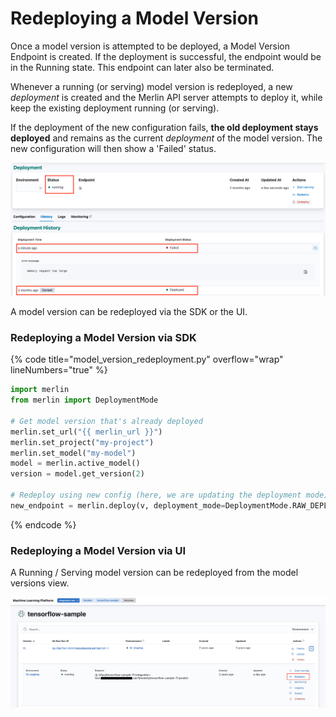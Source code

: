 <!-- page-title: Redeploying a Model Version -->
<!-- parent-page-title: Deploying a Model -->
# Redeploying a Model Version

Once a model version is attempted to be deployed, a Model Version Endpoint is created. If the deployment is successful, the endpoint would be in the Running state. This endpoint can later also be terminated.

Whenever a running (or serving) model version is redeployed, a new *deployment* is created and the Merlin API server attempts to deploy it, while keep the existing deployment running (or serving). 

If the deployment of the new configuration fails, **the old deployment stays deployed** and remains as the current *deployment* of the model version. The new configuration will then show a 'Failed' status.

![Unsuccessful Model Version Redeployment](../../../images/redeploy_model_unsuccessful.png)

A model version can be redeployed via the SDK or the UI.

### Redeploying a Model Version via SDK

{% code title="model_version_redeployment.py" overflow="wrap" lineNumbers="true" %}
```python
import merlin
from merlin import DeploymentMode

# Get model version that's already deployed
merlin.set_url("{{ merlin_url }}")
merlin.set_project("my-project")
merlin.set_model("my-model")
model = merlin.active_model()
version = model.get_version(2)

# Redeploy using new config (here, we are updating the deployment mode)
new_endpoint = merlin.deploy(v, deployment_mode=DeploymentMode.RAW_DEPLOYMENT)
```
{% endcode %}

### Redeploying a Model Version via UI

A Running / Serving model version can be redeployed from the model versions view.

![Redeploy Model Version](../../../images/redeploy_model_version.png)